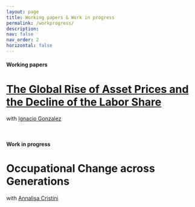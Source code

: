 ```yaml
---
layout: page
title: Working papers & Work in progress
permalink: /workprogress/
description: 
nav: false
nav_order: 2
horizontal: false
---
```



<!-- pages/workprogress.md -->
<div class="publications">
  <h4>Working papers</h4>

# [The Global Rise of Asset Prices and the Decline of the Labor Share](https://papers.ssrn.com/sol3/papers.cfm?abstract_id=2964329)
with [Ignacio Gonzalez](https://www.ignacioglez.com/)




<br>
<div class="publications">
  <h4 class="category">Work in progress</h4>

  
# Occupational Change across Generations
with [Annalisa Cristini](https://didattica-rubrica.unibg.it/ugov/person/3083) 

